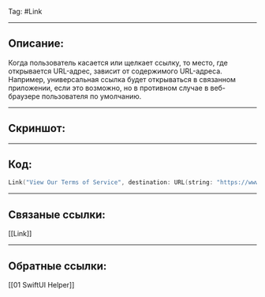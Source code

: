 Tag: #Link

---
## Описание:
Когда пользователь касается или щелкает ссылку, то место, где открывается URL-адрес, зависит от содержимого URL-адреса. Например, универсальная ссылка будет открываться в связанном приложении, если это возможно, но в противном случае в веб-браузере пользователя по умолчанию.

---
## Скриншот:


---
## Код:

``` swift
Link("View Our Terms of Service", destination: URL(string: "https://www.example.com/TOS.html")!)

```

---
## Связаные ссылки:
[[Link]]


---
## Обратные ссылки:
[[01 SwiftUI Helper]]